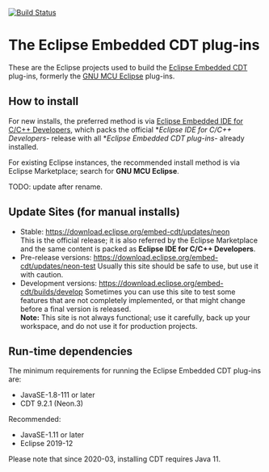 [![Build Status](https://github.com/eclipse-embed-cdt/eclipse-plugins/workflows/CI/badge.svg)](https://github.com/eclipse-embed-cdt/eclipse-plugins/actions)

# The Eclipse Embedded CDT plug-ins

These are the Eclipse projects used to build the
[Eclipse Embedded CDT](http://www.eclipse.org/embed-cdt) plug-ins,
formerly the [GNU MCU Eclipse](http://gnu-mcu-eclipse.github.io) plug-ins.

## How to install

For new installs, the preferred method is via
[Eclipse Embedded IDE for C/C++ Developers](https://github.com/gnu-mcu-eclipse/org.eclipse.epp.packages/releases),
which packs the official **Eclipse IDE for C/C++ Developers*- release with
all **Eclipse Embedded CDT plug-ins*- already installed.

For existing Eclipse instances, the recommended install method is via
Eclipse Marketplace; search for **GNU MCU Eclipse**.

TODO: update after rename.

## Update Sites (for manual installs)

- Stable: https://download.eclipse.org/embed-cdt/updates/neon  
   This is the official release; it is also referred by the Eclipse
   Marketplace and the same content is packed as **Eclipse IDE for C/C++ Developers**.
- Pre-release versions: https://download.eclipse.org/embed-cdt/updates/neon-test
   Usually this site should be safe to use, but use it with caution.
- Development versions: https://download.eclipse.org/embed-cdt/builds/develop
   Sometimes you can use this site to test some features that are not
   completely implemented, or that might change before a final version is released.  
   **Note:** This site is not always functional; use it carefully,
   back up your workspace, and do not use it for production projects.

## Run-time dependencies

The minimum requirements for running the Eclipse Embedded CDT plug-ins are:

- JavaSE-1.8-111 or later
- CDT 9.2.1 (Neon.3)

Recommended:

- JavaSE-1.11 or later
- Eclipse 2019-12

Please note that since 2020-03, installing CDT requires Java 11.
